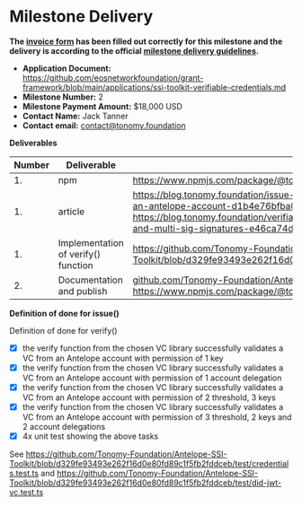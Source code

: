 # Milestone Delivery

**The [invoice form](https://forms.gle/wLuAzXKa9qYrZQob9) has been filled out correctly for this milestone and the delivery is according to the official [milestone delivery guidelines](https://github.com/eosnetworkfoundation/grant-framework/blob/master/docs/milestone-deliverables-guidelines.md).**  

* **Application Document:** <https://github.com/eosnetworkfoundation/grant-framework/blob/main/applications/ssi-toolkit-verifiable-credentials.md>
* **Milestone Number:** 2
* **Milestone Payment Amount:** $18,000 USD
* **Contact Name:** Jack Tanner
* **Contact email:** contact@tonomy.foundation

**Deliverables**

| Number | Deliverable | Link | Notes |
| ------------- | ------------- | ------------- |------------- |
| 1. | npm | <https://www.npmjs.com/package/@tonomy/antelope-ssi-toolkit> |  |
| 1. | article | <https://blog.tonomy.foundation/issue-and-verifying-verifiable-credentials-with-an-antelope-account-d1b4e76bfba0> and <https://blog.tonomy.foundation/verifiable-credentials-with-provable-delegated-and-multi-sig-signatures-e46ca74d7d87> |  |
| 1. | Implementation of verify() function | <https://github.com/Tonomy-Foundation/Antelope-SSI-Toolkit/blob/d329fe93493e262f16d0e80fd89c1f5fb2fddceb/src/credentials.ts#L49> |  |
| 2. | Documentation and publish | [github.com/Tonomy-Foundation/Antelope-SSI-Toolkit](https://github.com/Tonomy-Foundation/Antelope-SSI-Toolkit/tree/d329fe93493e262f16d0e80fd89c1f5fb2fddceb) and <https://www.npmjs.com/package/@tonomy/antelope-ssi-toolkit> |  |

**Definition of done for issue()**

Definition of done for verify()

* [x] the verify function from the chosen VC library successfully validates a VC from an Antelope account with permission of 1 key
* [x] the verify function from the chosen VC library successfully validates a VC from an Antelope account with permission of 1 account delegation
* [x] the verify function from the chosen VC library successfully validates a VC from an Antelope account with permission of 2 threshold, 3 keys
* [x] the verify function from the chosen VC library successfully validates a VC from an Antelope account with permission of 3 threshold, 2 keys and 2 account delegations
* [x] 4x unit test showing the above tasks

See <https://github.com/Tonomy-Foundation/Antelope-SSI-Toolkit/blob/d329fe93493e262f16d0e80fd89c1f5fb2fddceb/test/credentials.test.ts>
and <https://github.com/Tonomy-Foundation/Antelope-SSI-Toolkit/blob/d329fe93493e262f16d0e80fd89c1f5fb2fddceb/test/did-jwt-vc.test.ts>
